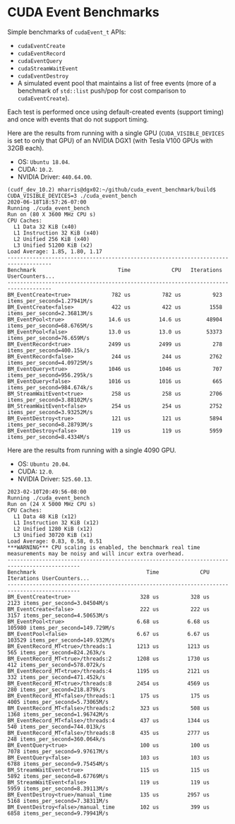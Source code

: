 # CUDA Event Benchmarks

Simple benchmarks of `cudaEvent_t` APIs:

 - `cudaEventCreate`
 - `cudaEventRecord`
 - `cudaEventQuery`
 - `cudaStreamWaitEvent`
 - `cudaEventDestroy`
 - A simulated event pool that maintains a list of free events (more of a benchmark of `std::list`
   push/pop for cost comparison to `cudaEventCreate`).

Each test is performed once using default-created events (support timing) and once with events that
do not support timing.

Here are the results from running with a single GPU (`CUDA_VISIBLE_DEVICES` is set to only that GPU)
of an NVIDIA DGX1 (with Tesla V100 GPUs with 32GB each).
 - OS: `Ubuntu 18.04`.
 - CUDA: `10.2`.
 - NVIDIA Driver: `440.64.00`.

```
(cudf_dev_10.2) mharris@dgx02:~/github/cuda_event_benchmark/build$ CUDA_VISIBLE_DEVICES=3 ./cuda_event_bench
2020-06-18T18:57:26-07:00
Running ./cuda_event_bench
Run on (80 X 3600 MHz CPU s)
CPU Caches:
  L1 Data 32 KiB (x40)
  L1 Instruction 32 KiB (x40)
  L2 Unified 256 KiB (x40)
  L3 Unified 51200 KiB (x2)
Load Average: 1.85, 1.80, 1.17
------------------------------------------------------------------------------------
Benchmark                          Time             CPU   Iterations UserCounters...
------------------------------------------------------------------------------------
BM_EventCreate<true>             782 us          782 us          923 items_per_second=1.27941M/s
BM_EventCreate<false>            422 us          422 us         1558 items_per_second=2.36813M/s
BM_EventPool<true>              14.6 us         14.6 us        48904 items_per_second=68.6765M/s
BM_EventPool<false>             13.0 us         13.0 us        53373 items_per_second=76.659M/s
BM_EventRecord<true>            2499 us         2499 us          278 items_per_second=400.15k/s
BM_EventRecord<false>            244 us          244 us         2762 items_per_second=4.09725M/s
BM_EventQuery<true>             1046 us         1046 us          707 items_per_second=956.295k/s
BM_EventQuery<false>            1016 us         1016 us          665 items_per_second=984.674k/s
BM_StreamWaitEvent<true>         258 us          258 us         2706 items_per_second=3.88102M/s
BM_StreamWaitEvent<false>        254 us          254 us         2752 items_per_second=3.93252M/s
BM_EventDestroy<true>            121 us          121 us         5894 items_per_second=8.28793M/s
BM_EventDestroy<false>           119 us          119 us         5959 items_per_second=8.4334M/s
```

Here are the results from running with a single 4090 GPU.
 - OS: `Ubuntu 20.04`.
 - CUDA: `12.0`.
 - NVIDIA Driver: `525.60.13`.

```
2023-02-10T20:49:56-08:00
Running ./cuda_event_bench
Run on (24 X 5000 MHz CPU s)
CPU Caches:
  L1 Data 48 KiB (x12)
  L1 Instruction 32 KiB (x12)
  L2 Unified 1280 KiB (x12)
  L3 Unified 30720 KiB (x1)
Load Average: 0.83, 0.58, 0.51
***WARNING*** CPU scaling is enabled, the benchmark real time measurements may be noisy and will incur extra overhead.
---------------------------------------------------------------------------------------------
Benchmark                                   Time             CPU   Iterations UserCounters...
---------------------------------------------------------------------------------------------
BM_EventCreate<true>                      328 us          328 us         2123 items_per_second=3.04504M/s
BM_EventCreate<false>                     222 us          222 us         3157 items_per_second=4.50653M/s
BM_EventPool<true>                       6.68 us         6.68 us       105980 items_per_second=149.729M/s
BM_EventPool<false>                      6.67 us         6.67 us       103529 items_per_second=149.932M/s
BM_EventRecord_MT<true>/threads:1        1213 us         1213 us          565 items_per_second=824.263k/s
BM_EventRecord_MT<true>/threads:2        1208 us         1730 us          412 items_per_second=578.072k/s
BM_EventRecord_MT<true>/threads:4        1195 us         2121 us          332 items_per_second=471.452k/s
BM_EventRecord_MT<true>/threads:8        2454 us         4569 us          280 items_per_second=218.879k/s
BM_EventRecord_MT<false>/threads:1        175 us          175 us         4005 items_per_second=5.73065M/s
BM_EventRecord_MT<false>/threads:2        323 us          508 us         1368 items_per_second=1.96742M/s
BM_EventRecord_MT<false>/threads:4        437 us         1344 us          540 items_per_second=744.013k/s
BM_EventRecord_MT<false>/threads:8        435 us         2777 us          248 items_per_second=360.064k/s
BM_EventQuery<true>                       100 us          100 us         7078 items_per_second=9.97617M/s
BM_EventQuery<false>                      103 us          103 us         6788 items_per_second=9.75454M/s
BM_StreamWaitEvent<true>                  115 us          115 us         5892 items_per_second=8.67769M/s
BM_StreamWaitEvent<false>                 119 us          119 us         5959 items_per_second=8.39113M/s
BM_EventDestroy<true>/manual_time         135 us         2957 us         5168 items_per_second=7.38311M/s
BM_EventDestroy<false>/manual_time        102 us          399 us         6858 items_per_second=9.79941M/s
```